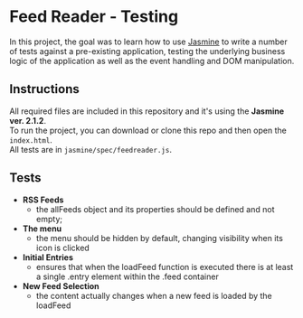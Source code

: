 # Feed Reader - Testing

In this project, the goal was to learn how to use [Jasmine](http://jasmine.github.io/) to write a number of tests against a pre-existing application, testing the underlying business logic of the application as well as the event handling and DOM manipulation.


## Instructions

All required files are included in this repository and it's using the **Jasmine ver. 2.1.2**.  
To run the project, you can download or clone this repo and then open the `index.html`.  
All tests are in `jasmine/spec/feedreader.js`.


## Tests

* **RSS Feeds**
  * the allFeeds object and its properties should be defined and not empty;
* **The menu**
  * the menu should be hidden by default, changing visibility when its icon is clicked
* **Initial Entries**
  * ensures that when the loadFeed function is executed there is at least a single .entry element within the .feed container
* **New Feed Selection**
  * the content actually changes when a new feed is loaded by the loadFeed
